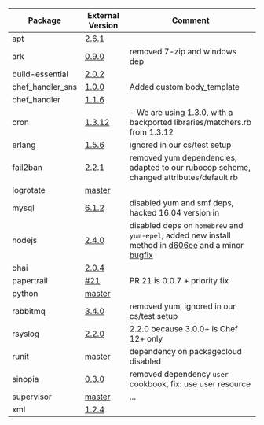  Package | External Version | Comment
------------ | ------------- | -------------
apt | [2.6.1](https://github.com/opscode-cookbooks/apt/tree/v2.6.1) |
ark | [0.9.0](https://github.com/burtlo/ark/tree/v0.9.0) |  removed 7-zip and windows dep
build-essential | [2.0.2](https://github.com/opscode-cookbooks/build-essential/tree/v2.0.2) |
chef_handler_sns | [1.0.0](https://github.com/onddo/chef_handler_sns-cookbook/tree/1.0.0) | Added custom body_template
chef_handler | [1.1.6](https://github.com/opscode-cookbooks/chef_handler/tree/v1.1.6) |
cron | [1.3.12](https://github.com/opscode-cookbooks/cron/tree/v1.3.12) |  - We are using 1.3.0, with a backported libraries/matchers.rb from 1.3.12
erlang | [1.5.6](https://github.com/opscode-cookbooks/erlang/commit/2af91e4650c1411fbf8e44626b1a548f777926c4) | ignored in our cs/test setup
fail2ban | 2.2.1 | removed yum dependencies, adapted to our rubocop scheme, changed attributes/default.rb
logrotate | [master](https://github.com/stevendanna/logrotate/commit/7d9b87791f8e7ba64e23121c0faddad7779d45ba) |
mysql | [6.1.2](https://github.com/chef-cookbooks/mysql/commit/4ba145f2d6e5fd710ba586bc86d9f78e35fbfa60) | disabled yum and smf deps, hacked 16.04 version in
nodejs | [2.4.0](https://github.com/redguide/nodejs/releases/tag/v2.4.0) | disabled deps on `homebrew` and `yum-epel`, added new install method in [d606ee](https://github.com/till/easybib-cookbooks/commit/d606ee9851390458e390a44875afaecc5277c219) and a minor [bugfix](https://github.com/till/easybib-cookbooks/commit/da0895e9f3813d7bf6e646fec2615a4756e3039d)
ohai| [2.0.4](https://github.com/chef-cookbooks/ohai/commit/bc6b53ff9807cd02d5cea86f18470a81e7678771) |
papertrail | [#21](https://github.com/librato/papertrail-cookbook/pull/21) | PR 21 is 0.0.7 + priority fix
python | [master](https://github.com/poise/python/commit/56424ab64b06f584c13dba2dbb1cc5369faf20f4) |
rabbitmq | [3.4.0](https://github.com/jjasghar/rabbitmq/commit/b71c0a068419ad10324e8d13b517fafbf373c0c3) | removed yum, ignored in our cs/test setup
rsyslog | [2.2.0](https://github.com/chef-cookbooks/rsyslog/releases/tag/v2.2.0) | 2.2.0 because 3.0.0+ is Chef 12+ only
runit | [master](https://github.com/hw-cookbooks/runit/commit/1ebeffa0f907811302a22b137015012ed6f11193) | dependency on packagecloud disabled
sinopia | [0.3.0](https://github.com/BarthV/sinopia-cookbook/releases/tag/0.3.0) | removed dependency `user` cookbook, fix: use user resource
supervisor | [master](https://github.com/poise/supervisor/commit/0806cb6fccfdaf3da5959ce9c2bc42287ad50b26) | ...
xml| [1.2.4](https://github.com/opscode-cookbooks/xml/tree/v1.2.4) |
